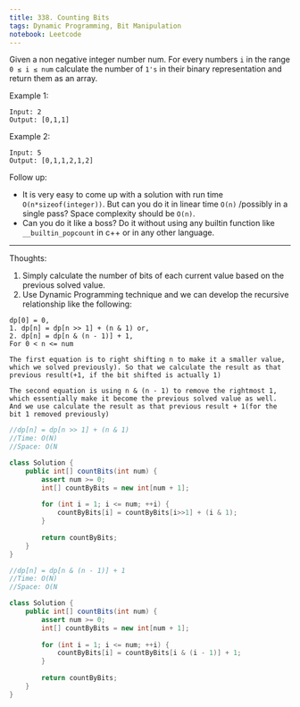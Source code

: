 ```yaml
---
title: 338. Counting Bits
tags: Dynamic Programming, Bit Manipulation
notebook: Leetcode
---
```


Given a non negative integer number num. For every numbers `i` in the range `0 ≤ i ≤ num` calculate the number of `1's` in their binary representation and return them as an array.

Example 1:
```
Input: 2
Output: [0,1,1]
```
Example 2:
```
Input: 5
Output: [0,1,1,2,1,2]
```
Follow up:

- It is very easy to come up with a solution with run time `O(n*sizeof(integer))`. But can you do it in linear time `O(n)` /possibly in a single pass?
Space complexity should be `O(n)`.
- Can you do it like a boss? Do it without using any builtin function like `__builtin_popcount` in c++ or in any other language.

----------
Thoughts:
1. Simply calculate the number of bits of each current value based on the previous solved value.
2. Use Dynamic Programming technique and we can develop the recursive relationship like the following:
```
dp[0] = 0,
1. dp[n] = dp[n >> 1] + (n & 1) or,
2. dp[n] = dp[n & (n - 1)] + 1, 
For 0 < n <= num

The first equation is to right shifting n to make it a smaller value, which we solved previously). So that we calculate the result as that previous result(+1, if the bit shifted is actually 1)

The second equation is using n & (n - 1) to remove the rightmost 1, which essentially make it become the previous solved value as well. And we use calculate the result as that previous result + 1(for the bit 1 removed previously)
```


```Java
//dp[n] = dp[n >> 1] + (n & 1)
//Time: O(N)
//Space: O(N

class Solution {
    public int[] countBits(int num) {
        assert num >= 0;
        int[] countByBits = new int[num + 1];
        
        for (int i = 1; i <= num; ++i) {
            countByBits[i] = countByBits[i>>1] + (i & 1);
        }
        
        return countByBits;
    }
}
```

```Java
//dp[n] = dp[n & (n - 1)] + 1
//Time: O(N)
//Space: O(N

class Solution {
    public int[] countBits(int num) {
        assert num >= 0;
        int[] countByBits = new int[num + 1];
        
        for (int i = 1; i <= num; ++i) {
            countByBits[i] = countByBits[i & (i - 1)] + 1;
        }
        
        return countByBits;
    }
}
```